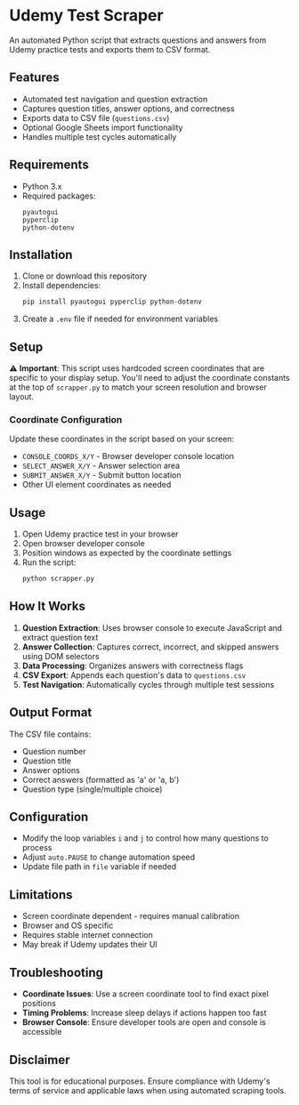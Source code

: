 # Udemy Test Scraper

An automated Python script that extracts questions and answers from Udemy practice tests and exports them to CSV format.

## Features

- Automated test navigation and question extraction
- Captures question titles, answer options, and correctness
- Exports data to CSV file (`questions.csv`)
- Optional Google Sheets import functionality
- Handles multiple test cycles automatically

## Requirements

- Python 3.x
- Required packages:
  ```
  pyautogui
  pyperclip
  python-dotenv
  ```

## Installation

1. Clone or download this repository
2. Install dependencies:
   ```bash
   pip install pyautogui pyperclip python-dotenv
   ```
3. Create a `.env` file if needed for environment variables

## Setup

⚠️ **Important**: This script uses hardcoded screen coordinates that are specific to your display setup. You'll need to adjust the coordinate constants at the top of `scrapper.py` to match your screen resolution and browser layout.

### Coordinate Configuration

Update these coordinates in the script based on your screen:
- `CONSOLE_COORDS_X/Y` - Browser developer console location
- `SELECT_ANSWER_X/Y` - Answer selection area
- `SUBMIT_ANSWER_X/Y` - Submit button location
- Other UI element coordinates as needed

## Usage

1. Open Udemy practice test in your browser
2. Open browser developer console
3. Position windows as expected by the coordinate settings
4. Run the script:
   ```bash
   python scrapper.py
   ```

## How It Works

1. **Question Extraction**: Uses browser console to execute JavaScript and extract question text
2. **Answer Collection**: Captures correct, incorrect, and skipped answers using DOM selectors
3. **Data Processing**: Organizes answers with correctness flags
4. **CSV Export**: Appends each question's data to `questions.csv`
5. **Test Navigation**: Automatically cycles through multiple test sessions

## Output Format

The CSV file contains:
- Question number
- Question title
- Answer options
- Correct answers (formatted as 'a' or 'a, b')
- Question type (single/multiple choice)

## Configuration

- Modify the loop variables `i` and `j` to control how many questions to process
- Adjust `auto.PAUSE` to change automation speed
- Update file path in `file` variable if needed

## Limitations

- Screen coordinate dependent - requires manual calibration
- Browser and OS specific
- Requires stable internet connection
- May break if Udemy updates their UI

## Troubleshooting

- **Coordinate Issues**: Use a screen coordinate tool to find exact pixel positions
- **Timing Problems**: Increase sleep delays if actions happen too fast
- **Browser Console**: Ensure developer tools are open and console is accessible

## Disclaimer

This tool is for educational purposes. Ensure compliance with Udemy's terms of service and applicable laws when using automated scraping tools.